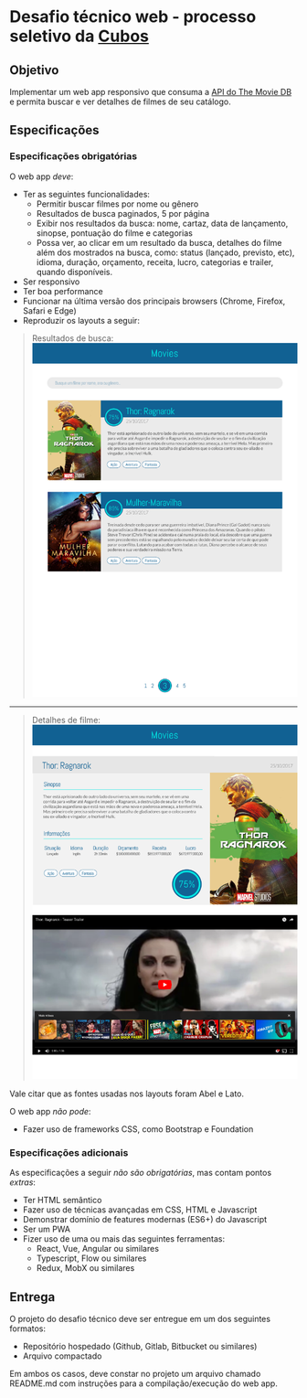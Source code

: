 # Desafio técnico web - processo seletivo da [Cubos](https://cubos.io)

## Objetivo

Implementar um web app responsivo que consuma a [API do The Movie DB](https://www.themoviedb.org/documentation/api) e permita buscar e ver detalhes de filmes de seu catálogo.

## Especificações
### Especificações obrigatórias

O web app _deve_:

- Ter as seguintes funcionalidades:
    - Permitir buscar filmes por nome ou gênero
    - Resultados de busca paginados, 5 por página
    - Exibir nos resultados da busca: nome, cartaz, data de lançamento, sinopse, pontuação do filme e categorias
    - Possa ver, ao clicar em um resultado da busca, detalhes do filme além dos mostrados na busca, como: status (lançado, previsto, etc), idioma, duração, orçamento, receita, lucro, categorias e trailer, quando disponíveis.
- Ser responsivo
- Ter boa performance
- Funcionar na última versão dos principais browsers (Chrome, Firefox, Safari e Edge)
- Reproduzir os layouts a seguir:

> Resultados de busca:
> ![](assets/lista.jpeg)

---

> Detalhes de filme:
> ![](assets/filme.jpeg)

Vale citar que as fontes usadas nos layouts foram Abel e Lato.

O web app _não pode_:

- Fazer uso de frameworks CSS, como Bootstrap e Foundation

### Especificações adicionais

As especificações a seguir _não são obrigatórias_, mas contam pontos _extras_:

- Ter HTML semântico
- Fazer uso de técnicas avançadas em CSS, HTML e Javascript
- Demonstrar domínio de features modernas (ES6+) do Javascript
- Ser um PWA
- Fizer uso de uma ou mais das seguintes ferramentas:
    - React, Vue, Angular ou similares
    - Typescript, Flow ou similares
    - Redux, MobX ou similares

## Entrega

O projeto do desafio técnico deve ser entregue em um dos seguintes formatos:
- Repositório hospedado (Github, Gitlab, Bitbucket ou similares)
- Arquivo compactado

Em ambos os casos, deve constar no projeto um arquivo chamado README.md com instruções para a compilação/execução do web app.
